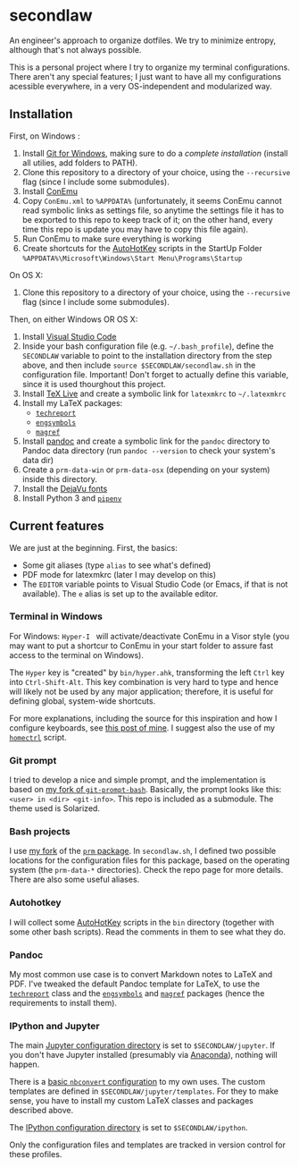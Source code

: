 secondlaw
=========

An engineer's approach to organize dotfiles. We try to minimize entropy, although that's not always possible.

This is a personal project where I try to organize my terminal configurations. There aren't any special features; I just want to have all my configurations acessible everywhere, in a very OS-independent and modularized way.

## Installation

First, on Windows :

1. Install [Git for Windows](https://git-for-windows.github.io/), making sure to do a *complete installation* (install all utilies, add folders to PATH).
2. Clone this repository to a directory of your choice, using the `--recursive` flag (since I include some submodules).
3. Install [ConEmu](https://conemu.github.io/)
4. Copy `ConEmu.xml` to `%APPDATA%` (unfortunately, it seems ConEmu cannot read symbolic links as settings file, so anytime the settings file it has to be exported to this repo to keep track of it; on the other hand, every time this repo is update you may have to copy this file again).
4. Run ConEmu to make sure everything is working
5. Create shortcuts for the [AutoHotKey][ahk] scripts in the StartUp Folder `%APPDATA%\Microsoft\Windows\Start Menu\Programs\Startup`

On OS X:

1. Clone this repository to a directory of your choice, using the `--recursive` flag (since I include some submodules).



Then, on either Windows OR OS X:

1. Install [Visual Studio Code](https://code.visualstudio.com/)
1. Inside your bash configuration file (e.g. `~/.bash_profile`), define the `SECONDLAW` variable to point to the installation directory from the step above, and then include `source $SECONDLAW/secondlaw.sh` in the configuration file. Important! Don't forget to actually define this variable, since it is used thourghout this project.
2. Install [TeX Live](https://www.tug.org/texlive/) and create a symbolic link for `latexmkrc` to `~/.latexmkrc`
3. Install my LaTeX packages:
    * [`techreport`](https://github.com/fabiofortkamp/techreport)
    * [`engsymbols`](https://github.com/fabiofortkamp/engsymbols)
    * [`magref`](https://github.com/PoloMag/magref-latex)
4. Install [pandoc](http://pandoc.org) and create a symbolic link for the `pandoc` directory to Pandoc data directory (run `pandoc --version` to check your system's data dir)
5. Create a `prm-data-win` or `prm-data-osx` (depending on your system) inside this directory.
6. Install the [DejaVu fonts](https://dejavu-fonts.github.io/)
7. Install Python 3 and [`pipenv`](https://github.com/pypa/pipenv)

## Current features

We are just at the beginning. First, the basics:

* Some git aliases (type `alias` to see what's defined)
* PDF mode for latexmkrc (later I may develop on this)
* The `EDITOR` variable points to Visual Studio Code (or Emacs, if that is not available). The `e` alias is set up to the available editor.

### Terminal in Windows

For Windows: ``Hyper-I `` will activate/deactivate ConEmu in a Visor style (you may want to put a shortcur to ConEmu in your start folder to assure fast access to the terminal on Windows).

The `Hyper` key is "created" by `bin/hyper.ahk`, transforming the left `Ctrl` key into `Ctrl-Shift-Alt`. This key combination is very hard to type and hence will likely not be used by any major application; therefore, it is useful for defining global, system-wide shortcuts.

For more explanations, including the source for this inspiration and how I configure keyboards, see [this post of mine](http://thermocode.net/blog/keyboard/). I suggest also the use of my [`homectrl`][homectrl] script.

### Git prompt

I tried to develop a nice and simple prompt, and the implementation is based on [my fork of `git-prompt-bash`](https://github.com/fabiofortkamp/bash-git-prompt). Basically, the prompt looks like this: `<user> in <dir> <git-info>`. This repo is included as a submodule. The theme used is Solarized.

### Bash projects

I use [my fork](https://github.com/fabiofortkamp/prm) of the [`prm` package](https://github.com/eivind88/prm). In `secondlaw.sh`, I defined two possible locations for the configuration files for this package, based on the operating system (the `prm-data-*` directories). Check the repo page for more details. There are also some useful aliases.

### Autohotkey

I will collect some [AutoHotKey][ahk] scripts in the `bin` directory (together with some other bash scripts). Read the comments in them to see what they do.

[ahk]: http://autohotkey.com
[homectrl]: https://github.com/fabiofortkamp/homectrl

### Pandoc

My most common use case is to convert Markdown notes to LaTeX and PDF. I've tweaked the default Pandoc template for LaTeX, to use the [`techreport`](https://github.com/fabiofortkamp/techreport) class and the [`engsymbols`](https://github.com/fabiofortkamp/engsymbols) and [`magref`](https://github.com/PoloMag/magref-latex) packages (hence the requirements to install them).


### IPython and Jupyter

The main [Jupyter configuration directory][jupconfig] is set to `$SECONDLAW/jupyter`. If you don't have Jupyter installed (presumably via [Anaconda][Anaconda]), nothing will happen.

There is a [basic `nbconvert` configuration][nbconvert-config] to my own uses. The custom templates are defined in `$SECONDLAW/jupyter/templates`. For they to make sense, you have to install my custom LaTeX classes and packages described above.

The [IPython configuration directory][ipython-profile] is set to `$SECONDLAW/ipython`.

Only the configuration files and templates are tracked in version control for these profiles.

[jupconfig]: https://jupyter.readthedocs.io/en/latest/projects/jupyter-directories.html

[nbconvert-config]: https://nbconvert.readthedocs.io/en/stable/config_options.html

[Anaconda]: https://www.continuum.io/downloads

[ipython-profile]: https://ipython.readthedocs.io/en/stable/config/index.html#configuring-ipython
